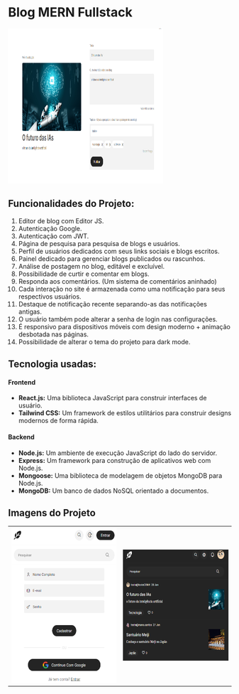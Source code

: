 # Blog MERN Fullstack 

<img src="https://github.com/ca-madureira/blog-mern-stack/blob/main/frontend/src/imgs/preview.png" alt="Texto alternativo" width="350" height="350"/>

## Funcionalidades do Projeto:

1. Editor de blog com Editor JS.
2. Autenticação Google.
3. Autenticação com JWT.
4. Página de pesquisa para pesquisa de blogs e usuários.
5. Perfil de usuários dedicados com seus links sociais e blogs escritos.
6. Painel dedicado para gerenciar blogs publicados ou rascunhos.
7. Análise de postagem no blog, editável e excluível.
8. Possibilidade de curtir e comentar em blogs.
9. Responda aos comentários. (Um sistema de comentários aninhado)
10. Cada interação no site é armazenada como uma notificação para seus respectivos usuários.
11. Destaque de notificação recente separando-as das notificações antigas.
12. O usuário também pode alterar a senha de login nas configurações.
14. É responsivo para dispositivos móveis com design moderno + animação desbotada nas páginas.
15. Possibilidade de alterar o tema do projeto para dark mode.

## Tecnologia usadas:
#### Frontend
- **React.js:** Uma biblioteca JavaScript para construir interfaces de usuário.
- **Tailwind CSS:** Um framework de estilos utilitários para construir designs modernos de forma rápida.

#### Backend
- **Node.js:** Um ambiente de execução JavaScript do lado do servidor.
- **Express:** Um framework para construção de aplicativos web com Node.js.
- **Mongoose:** Uma biblioteca de modelagem de objetos MongoDB para Node.js.
- **MongoDB:** Um banco de dados NoSQL orientado a documentos.

## Imagens do Projeto
<div align="center">
  <table>
    <tr>
      <td style="text-align:center;">
        <img src="https://github.com/ca-madureira/blog-mern-stack/blob/main/frontend/src/imgs/cadastro.png" alt="Texto alternativo" width="300" height="350"/>
      </td>
      <td style="text-align:center;">
        <img src="https://github.com/ca-madureira/blog-mern-stack/blob/main/frontend/src/imgs/dark-mode.png" alt="Texto alternativo" width="300" height="250"/>
      </td>
    </tr>
  </table>
</div>

